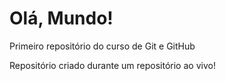 # Olá, Mundo!
 Primeiro repositório do curso de Git e GitHub

Repositório criado durante um repositório ao vivo!
